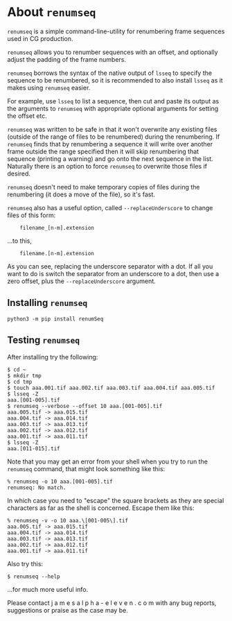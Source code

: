 # About `renumseq`

`renumseq` is a simple command-line-utility for renumbering frame sequences
used in CG production.

`renumseq` allows you to renumber sequences with an offset, and optionally adjust
the padding of the frame numbers.

`renumseq` borrows the syntax of the native output of
`lsseq` to specify the sequence to be renumbered, so it is recommended to
also install `lsseq` as it makes using `renumseq` easier.

For example, use `lsseq` to list a sequence, then
cut and paste its
output as the arguments to `renumseq` with appropriate optional
arguments for setting the offset etc.

`renumseq` was written to be safe in that it won't overwrite any existing files
(outside of the range of files to be renumbered) during the renumbering.  If
`renumseq` finds that by renumbering a sequence it will write over another frame
outside the range specified then it will skip renumbering that sequence
(printing a warning) and go onto the next sequence in the list.  Naturally
there is an option to force `renumseq` to overwrite those files if desired.

`renumseq` doesn't need to make temporary copies of files during the renumbering
(it does a move of the file), so it's fast.

`renumseq` also has a useful option, called `--replaceUnderscore` to change files of this form:

```
    filename_[n-m].extension
```

...to this,


```
    filename.[n-m].extension
```

As you can see, replacing the underscore separator with a dot.
If all you want to do is switch the separator from an underscore to a dot, then
use a zero offset, plus the `--replaceUnderscore` argument.

## Installing `renumseq`

```
python3 -m pip install renumSeq
```

## Testing `renumseq`

After installing try the following:

```
$ cd ~
$ mkdir tmp
$ cd tmp
$ touch aaa.001.tif aaa.002.tif aaa.003.tif aaa.004.tif aaa.005.tif
$ lsseq -Z
aaa.[001-005].tif
$ renumseq --verbose --offset 10 aaa.[001-005].tif
aaa.005.tif -> aaa.015.tif
aaa.004.tif -> aaa.014.tif
aaa.003.tif -> aaa.013.tif
aaa.002.tif -> aaa.012.tif
aaa.001.tif -> aaa.011.tif
$ lsseq -Z
aaa.[011-015].tif
```

Note that you may get an error from your
shell when you try to run the `renumseq` command, that might look something like
this:

```
% renumseq -o 10 aaa.[001-005].tif
renumseq: No match.
```

In which case you need to "escape" the square brackets as they are special characters
as far as the shell is concerned. Escape them like this:

```
% renumseq -v -o 10 aaa.\[001-005\].tif
aaa.005.tif -> aaa.015.tif
aaa.004.tif -> aaa.014.tif
aaa.003.tif -> aaa.013.tif
aaa.002.tif -> aaa.012.tif
aaa.001.tif -> aaa.011.tif
```

Also try this:

```
$ renumseq --help
```

...for much more useful info.

Please contact j a m e s <at> a l p h a - e l e v e n . c o m with any bug
reports, suggestions or praise as the case may be.
